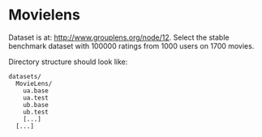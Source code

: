 # Movielens

Dataset is at: http://www.grouplens.org/node/12. Select the stable benchmark dataset with 100000 
ratings from 1000 users on 1700 movies.  

Directory structure should look like:

    datasets/
      MovieLens/
        ua.base
        ua.test
        ub.base
        ub.test
        [...]
      [...]

